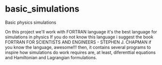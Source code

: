 # basic_simulations
Basic physics simulations

On this project we'll work with FORTRAN language
it's the best language for simulations in physics
If you do not know this language i suggest the book
FORTRAN FOR SCIENTISTS AND ENGINEERS - STEPHEN J. CHAPMAN
if you know the language, awesome!!!
then, it contains several programs to inspire how simulations do work
requires are, at least, diferenttial equations and Hamiltonian and
Lagrangian formulations. 
